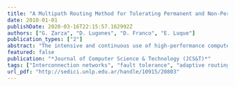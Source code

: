 ```yaml
---
title: "A Multipath Routing Method for Tolerating Permanent and Non-Permanent Faults"
date: 2010-01-01
publishDate: 2020-03-16T22:15:57.162992Z
authors: ["G. Zarza", "D. Lugones", "D. Franco", "E. Luque"]
publication_types: ["2"]
abstract: "The intensive and continuous use of high-performance computers for executing computationally intensive applications, coupled with the large number of elements that make them up, dramatically increase the likelihood of failures during their operation. As interconnection networks are critical parts of such systems, network faults have an extremely high impact because most routing algorithms are not designed to tolerate faults. In such algorithms, just a single fault may stall messages in the network, prevent the finalization of applications, or lead to deadlocked configurations. This work focuses on the problem of fault tolerance for high-speed interconnection networks from the design of a fault-tolerant routing method intended to treat a large number of dynamic faults (permanent and non-permanent). To accomplish this task our method takes advantage of communication path redundancy by means of a multipath routing approach. Experiments show that the method allows applications to finalize their execution in the presence of several faults, with an average performance value of 97% compared to the fault-free scenarios."
featured: false
publication: "*Journal of Computer Science & Technology (JCS&T)*"
tags: ["Interconnection networks", "fault tolerance", "adaptive routing"]
url_pdf: "http://sedici.unlp.edu.ar/handle/10915/20803"
---
```


